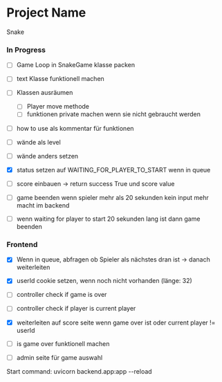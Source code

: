 # Project Name
Snake

### In Progress
- [ ] Game Loop in SnakeGame klasse packen
- [ ] text Klasse funktionell machen
- [ ] Klassen ausräumen
  - [ ] Player move methode
  - [ ] funktionen private machen wenn sie nicht gebraucht werden
- [ ] how to use als kommentar für funktionen
- [ ] wände als level
- [ ] wände anders setzen
- [x] status setzen auf WAITING_FOR_PLAYER_TO_START wenn in queue
- [ ] score einbauen -> return success True und score value

- [ ] game beenden wenn spieler mehr als 20 sekunden kein input mehr macht im backend
- [ ] wenn waiting for player to start 20 sekunden lang ist dann game beenden

### Frontend
- [x] Wenn in queue, abfragen ob Spieler als nächstes dran ist -> danach weiterleiten
- [x] userId cookie setzen, wenn noch nicht vorhanden (länge: 32)
- [ ] controller check if game is over
- [ ] controller check if player is current player
- [x] weiterleiten auf score seite wenn game over ist oder current player != userId
- [ ] is game over funktionell machen

- [ ] admin seite für game auswahl

Start command: uvicorn backend.app:app --reload